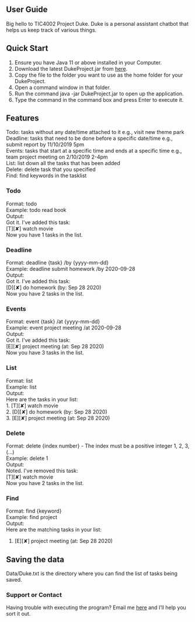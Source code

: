 ## User Guide

Big hello to TIC4002 Project Duke. Duke is a personal assistant chatbot that helps us keep track of various things. 

## Quick Start
1. Ensure you have Java 11 or above installed in your Computer.
2. Download the latest DukeProject.jar from [here](https://github.com/e0261618/ip/releases/download/v0.3/DukeProject.jar).
3. Copy the file to the folder you want to use as the home folder for your DukeProject.
4. Open a command window in that folder.
5. Run the command java -jar DukeProject.jar to open up the application.
6. Type the command in the command box and press Enter to execute it.

## Features
Todo: tasks without any date/time attached to it e.g., visit new theme park <br/>
Deadline: tasks that need to be done before a specific date/time e.g., submit report by 11/10/2019 5pm <br/>
Events: tasks that start at a specific time and ends at a specific time e.g., team project meeting on 2/10/2019 2-4pm <br/>
List: list down all the tasks that has been added <br/>
Delete: delete task that you specified <br/>
Find: find keywords in the tasklist <br/>

### Todo
Format: todo <br/>
Example: todo read book <br/>
Output: <br/>
Got it. I've added this task: <br/>
[T][✘] watch movie <br/>
Now you have 1 tasks in the list. <br/>

### Deadline
Format: deadline {task} /by {yyyy-mm-dd}  <br/>
Example: deadline submit homework /by 2020-09-28 <br/>
Output: <br/>
Got it. I've added this task: <br/>
[D][✘] do homework (by: Sep 28 2020) <br/>
Now you have 2 tasks in the list. <br/>

### Events
Format: event {task} /at {yyyy-mm-dd} <br/>
Example: event project meeting /at 2020-09-28 <br/>
Output: <br/>
Got it. I've added this task: <br/>
[E][✘] project meeting (at: Sep 28 2020) <br/>
Now you have 3 tasks in the list. <br/>

### List
Format: list <br/>
Example: list <br/>
Output: <br/>
Here are the tasks in your list: <br/>
    1. [T][✘] watch movie <br/>
    2. [D][✘] do homework (by: Sep 28 2020) <br/>
    3. [E][✘] project meeting (at: Sep 28 2020) <br/>

### Delete
Format: delete {index number} - The index must be a positive integer 1, 2, 3,(...) <br/>
Example: delete 1 <br/>
Output: <br/>
Noted. I've removed this task: <br/>
[T][✘] watch movie <br/>
Now you have 2 tasks in the list. <br/>

### Find
Format: find {keyword} <br/>
Example: find project <br/>
Output: <br/>
Here are the matching tasks in your list: <br/>
1. [E][✘] project meeting (at: Sep 28 2020) <br/>
   
## Saving the data <br/>
Data/Duke.txt is the directory where you can find the list of tasks being saved. <br/>

### Support or Contact <br/>
Having trouble with executing the program? Email me [here](e0261618@u.nus.edu) and I’ll help you sort it out. 
